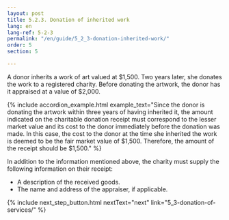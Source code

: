 ```yaml
---
layout: post
title: 5.2.3. Donation of inherited work
lang: en
lang-ref: 5-2-3
permalink: "/en/guide/5_2_3-donation-inherited-work/"
order: 5
section: 5

---
```

A donor inherits a work of art valued at $1,500. Two years later, she donates the work to a registered charity. Before donating the artwork, the donor has it appraised at a value of $2,000.

{% include accordion_example.html
example_text="Since the donor is donating the artwork within three years of having inherited it, the amount indicated on the charitable donation receipt must correspond to the lesser market value and its cost to the donor immediately before the donation was made. In this case, the cost to the donor at the time she inherited the work is deemed to be the fair market value of $1,500. Therefore, the amount of the receipt should be $1,500."
%}

In addition to the information mentioned above, the charity must supply the following information on their receipt:

* A description of the received goods.
* The name and address of the appraiser, if applicable.

{% include next_step_button.html nextText="next" link="5_3-donation-of-services/" %}
